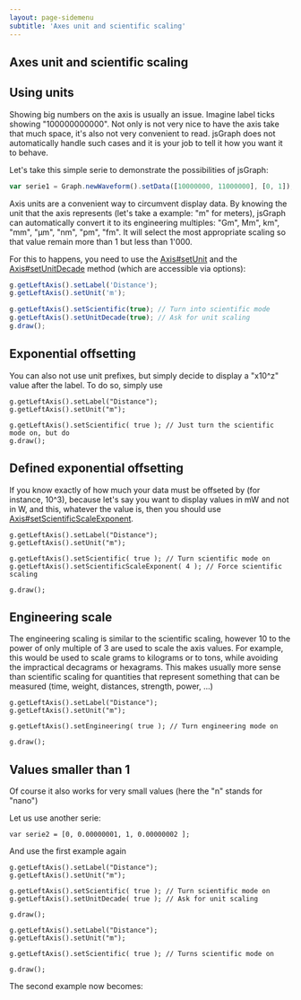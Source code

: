 ```yaml
---
layout: page-sidemenu
subtitle: 'Axes unit and scientific scaling'
---
```

## Axes unit and scientific scaling
<script>
	var serie1 = Graph.newWaveform().setData( [ 10000000, 11000000 ], [ 0, 1 ] );
</script>

## Using units

Showing big numbers on the axis is usually an issue. Imagine label ticks showing "100000000000". Not only is not very nice to have the axis take that much space, it's also not very convenient to read. jsGraph does not automatically handle such cases and it is your job to tell it how you want it to behave.

Let's take this simple serie to demonstrate the possibilities of jsGraph:

```javascript
var serie1 = Graph.newWaveform().setData([10000000, 11000000], [0, 1]);
```

Axis units are a convenient way to circumvent display data. By knowing the unit that the axis represents (let's take a example: "m" for meters), jsGraph can automatically convert it to its engineering multiples: "Gm", Mm", km", "mm", "&mu;m", "nm", "pm", "fm". It will select the most appropriate scaling so that value remain more than 1 but less than 1'000.

For this to happens, you need to use the <a href="Axis.html#setUnit">Axis#setUnit</a> and the <a href="Axis.html#setUnitDecade">Axis#setUnitDecade</a> method (which are accessible via options):

```javascript
g.getLeftAxis().setLabel('Distance');
g.getLeftAxis().setUnit('m');

g.getLeftAxis().setScientific(true); // Turn into scientific mode
g.getLeftAxis().setUnitDecade(true); // Ask for unit scaling
g.draw();
```

<div id="example-1" class="jsgraph-example"></div>
<script>

var g = new Graph("example-1") // Creates a new graph

g.resize( 400, 300 ); // Resizes the graph

g.newSerie() // Creates a new seire
.autoAxis() // Assigns automatic axes to the serie
.setWaveform( serie1 ); // Assigns the data to the serie

g.getLeftAxis().setLabel("Distance");
g.getLeftAxis().setUnit("m");
g.getLeftAxis().setUnitDecade( true );
g.getLeftAxis().setScientific( true );

g.draw();
</script>

## Exponential offsetting

You can also not use unit prefixes, but simply decide to display a "x10^z" value after the label. To do so, simply use

```
g.getLeftAxis().setLabel("Distance");
g.getLeftAxis().setUnit("m");

g.getLeftAxis().setScientific( true ); // Just turn the scientific mode on, but do
g.draw();
```

<div id="example-2" class="jsgraph-example"></div>
<script>

var serie1 = Graph.newWaveform().setData( [ 10000000, 11000000 ], [ 0, 1 ] );
var g = new Graph("example-2") // Creates a new graph

g.resize( 400, 300 ); // Resizes the graph

g.newSerie() // Creates a new seire
.autoAxis() // Assigns automatic axes to the serie
.setWaveform( serie1 ); // Assigns the data to the serie

g.getLeftAxis().setLabel("Distance");
g.getLeftAxis().setUnit("m");
g.getLeftAxis().setScientific( true );

g.draw();
</script>

## Defined exponential offsetting

If you know exactly of how much your data must be offseted by (for instance, 10^3), because let's say you want to display values in mW and not in W, and this, whatever the value is, then you should use <a href="Axis.html#setScientificScaleExponent">Axis#setScientificScaleExponent</a>.

```
g.getLeftAxis().setLabel("Distance");
g.getLeftAxis().setUnit("m");

g.getLeftAxis().setScientific( true ); // Turn scientific mode on
g.getLeftAxis().setScientificScaleExponent( 4 ); // Force scientific scaling

g.draw();
```

<div id="example-3" class="jsgraph-example"></div>
<script>

var serie1 = Graph.newWaveform().setData( [ 10000000, 11000000 ], [ 0, 1 ] );
var g = new Graph("example-3") // Creates a new graph

g.resize( 400, 300 ); // Resizes the graph

g.newSerie() // Creates a new seire
.autoAxis() // Assigns automatic axes to the serie
.setWaveform( serie1 ); // Assigns the data to the serie

g.getLeftAxis().setLabel("Distance");
g.getLeftAxis().setUnit("m");

g.getLeftAxis().setScientific( true ); // Turn scientific mode on
g.getLeftAxis().setScientificScaleExponent( 4 ); // Force scientific scaling

g.draw();
</script>

## Engineering scale

The engineering scaling is similar to the scientific scaling, however 10 to the power of only multiple of 3 are used to scale the axis values. For example, this would be used to scale grams to kilograms or to tons, while avoiding the impractical decagrams or hexagrams. This makes usually more sense than scientific scaling for quantities that represent something that can be measured (time, weight, distances, strength, power, ...)

```
g.getLeftAxis().setLabel("Distance");
g.getLeftAxis().setUnit("m");

g.getLeftAxis().setEngineering( true ); // Turn engineering mode on

g.draw();
```

<div id="example-3-2" class="jsgraph-example"></div>
<script>

var g = new Graph("example-3-2") // Creates a new graph

g.resize( 400, 300 ); // Resizes the graph

g.newSerie() // Creates a new seire
.autoAxis() // Assigns automatic axes to the serie
.setWaveform( serie1 ); // Assigns the data to the serie

g.getLeftAxis().setLabel("Distance");
g.getLeftAxis().setUnit("m");
g.getLeftAxis().setEngineering( true ); // Turns scientific mode on
g.draw();

</script>

<script>
	var serie1 = Graph.newWaveform().setData( [ 0.00000001, 0.00000002 ], [ 0, 1 ] );
</script>

## Values smaller than 1

Of course it also works for very small values (here the "n" stands for "nano")

Let us use another serie:

```
var serie2 = [0, 0.00000001, 1, 0.00000002 ];
```

And use the first example again

```
g.getLeftAxis().setLabel("Distance");
g.getLeftAxis().setUnit("m");

g.getLeftAxis().setScientific( true ); // Turn scientific mode on
g.getLeftAxis().setUnitDecade( true ); // Ask for unit scaling

g.draw();
```

<div id="example-4" class="jsgraph-example"></div>
<script>

var g = new Graph("example-4") // Creates a new graph

g.resize( 400, 300 ); // Resizes the graph

g.newSerie() // Creates a new seire
.autoAxis() // Assigns automatic axes to the serie
.setWaveform( serie1 ); // Assigns the data to the serie

g.getLeftAxis().setLabel("Distance");
g.getLeftAxis().setUnit("m");

g.getLeftAxis().setScientific( true ); // Turns scientific mode on
g.getLeftAxis().setUnitDecade( true ); // Ask for unit scaling

g.draw();
</script>

```
g.getLeftAxis().setLabel("Distance");
g.getLeftAxis().setUnit("m");

g.getLeftAxis().setScientific( true ); // Turns scientific mode on

g.draw();
```

The second example now becomes:

<div id="example-5" class="jsgraph-example"></div>
<script>

var g = new Graph("example-5") // Creates a new graph

g.resize( 400, 300 ); // Resizes the graph

g.newSerie() // Creates a new seire
.autoAxis() // Assigns automatic axes to the serie
.setWaveform( serie1 ); // Assigns the data to the serie

g.getLeftAxis().setLabel("Distance");
g.getLeftAxis().setUnit("m");
g.getLeftAxis().setScientific( true );

g.draw();
</script>